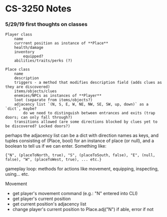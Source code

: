 # CS-3250 Notes

### 5/29/19 first thoughts on classes

```
Player class
    name
    currrent position as instance of **Place**
    health/damage
    inventory
        equipped?
    abilities/traits/perks (?)

Place class
    name
    description
    triggers - a method that modifies description field (adds clues as they are discovered)
    items/objects/clues
    enemies/NPCs as instances of **Player**
    loot (separate from items/objects?)
    adjacency list `(N, S, E, W, NE, NW, SE, SW, up, down)` as a `dict`, maybe?
        do we need to distinguish between entrances and exits (trap doors; can only fall through?)
    transitions allowed (are some directions blocked by clues yet to be discovered? Locked doors?)
```


perhaps the adjacency list can be a dict with direction names as keys, and tuples consisting of (Place, bool) for an instance of place (or null), and a boolean to tell us if we can enter. Something like:


`{"N", (placeToNorth, true), "S", (placeToSouth, false), "E", (null, false), "W", (placeToWest, true), ... etc.}`


gameplay loop:
    methods for actions like movement, equipping, inspecting, using... etc.


Movement
* get player's movement command (e.g.: "N" entered into CLI)
* get player's current position
* get current position's adjacency list
* change player's current position to Place.adj("N") if able, error if not